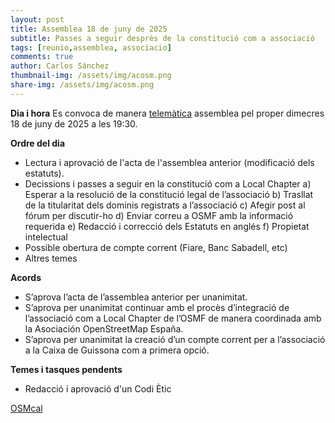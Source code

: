 ```yaml
---
layout: post
title: Assemblea 18 de juny de 2025
subtitle: Passes a seguir desprès de la constitució com a associació
tags: [reunio,assemblea, associacio]
comments: true
author: Carlos Sánchez
thumbnail-img: /assets/img/acosm.png
share-img: /assets/img/acosm.png
---
```


**Dia i hora**
Es convoca de manera [telemàtica](https://meet.guifi.net/AssociacioCatalanaOSM18juny) assemblea pel proper dimecres 18 de juny de 2025 a les 19:30.

**Ordre del dia**
- Lectura i aprovació de l'acta de l'assemblea anterior (modificació dels estatuts).
- Decissions i passes a seguir en la constitució com a Local Chapter
        a) Esperar a la resolució de la constitució legal de l’associació
        b) Trasllat de la titularitat dels dominis registrats a l’associació
        c) Afegir post al fórum per discutir-ho 
        d) Enviar correu a OSMF amb la informació requerida
        e) Redacció i correcció dels Estatuts en anglés
        f) Propietat intelectual
- Possible obertura de compte corrent (Fiare, Banc Sabadell, etc)
- Altres temes

**Acords**
- S’aprova l’acta de l’assemblea anterior per unanimitat.
- S’aprova per unanimitat continuar amb el procès d’integració de l’associació com a Local Chapter de l’OSMF de manera coordinada amb la Asociación OpenStreetMap España.
- S’aprova per unanimitat la creació d’un compte corrent per a l’associació a la Caixa de Guissona com a primera opció.

**Temes i tasques pendents**
- Redacció i aprovació d'un Codi Ètic

[OSMcal](https://osmcal.org/event/3823/)

